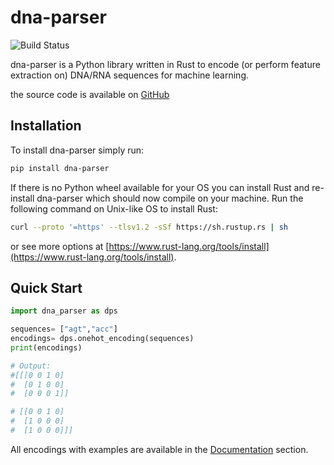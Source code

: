 # dna-parser
![Build Status](https://github.com/Mvila035/dna_parser/workflows/CI/badge.svg)

dna-parser is a Python library written in Rust to encode (or perform feature extraction on) DNA/RNA sequences for machine learning.

the source code is available on [GitHub](https://github.com/Mvila035/dna_parser)

## Installation

To install dna-parser simply run:
```sh
pip install dna-parser
```

If there is no Python wheel available for your OS you can install Rust and re-install dna-parser which should now compile on your machine.
Run the following command on Unix-like OS to install Rust:
```sh
curl --proto '=https' --tlsv1.2 -sSf https://sh.rustup.rs | sh
```
or see more options at [https://www.rust-lang.org/tools/install](https://www.rust-lang.org/tools/install).

## Quick Start

```python
import dna_parser as dps

sequences= ["agt","acc"]
encodings= dps.onehot_encoding(sequences)
print(encodings)

# Output:
#[[[0 0 1 0]
#  [0 1 0 0]
#  [0 0 0 1]]

# [[0 0 1 0]
#  [1 0 0 0]
#  [1 0 0 0]]]
```
All encodings with examples are available in the [Documentation](Documentation.md) section.
